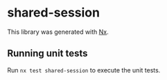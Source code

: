 # shared-session

This library was generated with [Nx](https://nx.dev).

## Running unit tests

Run `nx test shared-session` to execute the unit tests.
